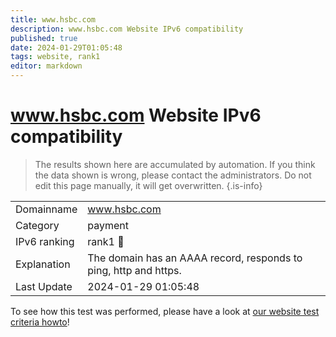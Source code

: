 ```yaml
---
title: www.hsbc.com
description: www.hsbc.com Website IPv6 compatibility
published: true
date: 2024-01-29T01:05:48
tags: website, rank1
editor: markdown
---
```


# www.hsbc.com Website IPv6 compatibility

> The results shown here are accumulated by automation. If you think the data shown is wrong, please contact the administrators. 
> Do not edit this page manually, it will get overwritten.
{.is-info}


|   |   |
| - | - |
| Domainname | www.hsbc.com
| Category | payment |
| IPv6 ranking | rank1 :1st_place_medal: |
| Explanation | The domain has an AAAA record, responds to ping, http and https. |
| Last Update | 2024-01-29 01:05:48 |

To see how this test was performed, please have a look at [our website test criteria howto](/howto/testcriteria/website)!

